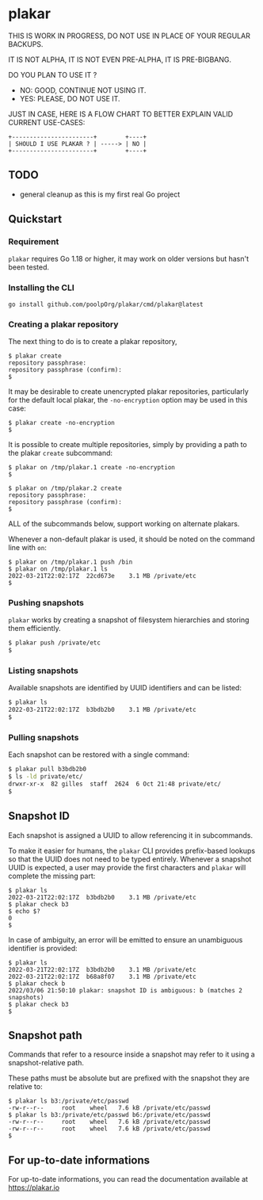 # plakar

THIS IS WORK IN PROGRESS, DO NOT USE IN PLACE OF YOUR REGULAR BACKUPS.

IT IS NOT ALPHA, IT IS NOT EVEN PRE-ALPHA, IT IS PRE-BIGBANG.

DO YOU PLAN TO USE IT ?
- NO: GOOD, CONTINUE NOT USING IT.
- YES: PLEASE, DO NOT USE IT.

JUST IN CASE,
HERE IS A FLOW CHART TO BETTER EXPLAIN VALID CURRENT USE-CASES:

    +-----------------------+        +----+
    | SHOULD I USE PLAKAR ? | -----> | NO |
    +-----------------------+        +----+


## TODO

- general cleanup as this is my first real Go project


## Quickstart

### Requirement

`plakar` requires Go 1.18 or higher,
it may work on older versions but hasn't been tested.


### Installing the CLI

```
go install github.com/poolpOrg/plakar/cmd/plakar@latest
```

### Creating a plakar repository

The next thing to do is to create a plakar repository,

```
$ plakar create
repository passphrase:
repository passphrase (confirm):
$
```

It may be desirable to create unencrypted plakar repositories,
particularly for the default local plakar,
the `-no-encryption` option may be used in this case:

```
$ plakar create -no-encryption
$
```

It is possible to create multiple repositories,
simply by providing a path to the plakar `create` subcommand:

```
$ plakar on /tmp/plakar.1 create -no-encryption
$

$ plakar on /tmp/plakar.2 create
repository passphrase:
repository passphrase (confirm):
$
```

ALL of the subcommands below,
support working on alternate plakars.

Whenever a non-default plakar is used,
it should be noted on the command line with `on`:

```
$ plakar on /tmp/plakar.1 push /bin
$ plakar on /tmp/plakar.1 ls
2022-03-21T22:02:17Z  22cd673e    3.1 MB /private/etc
$ 
```


### Pushing snapshots

`plakar` works by creating a snapshot of filesystem hierarchies and storing them efficiently.

```sh
$ plakar push /private/etc
$
```


### Listing snapshots

Available snapshots are identified by UUID identifiers and can be listed:

```sh
$ plakar ls
2022-03-21T22:02:17Z  b3bdb2b0    3.1 MB /private/etc
$
```

### Pulling snapshots

Each snapshot can be restored with a single command:

```sh
$ plakar pull b3bdb2b0
$ ls -ld private/etc/
drwxr-xr-x  82 gilles  staff  2624  6 Oct 21:48 private/etc/
$
```

## Snapshot ID

Each snapshot is assigned a UUID to allow referencing it in subcommands.

To make it easier for humans,
the `plakar` CLI provides prefix-based lookups so that the UUID does not need to be typed entirely.
Whenever a snapshot UUID is expected,
a user may provide the first characters and `plakar` will complete the missing part:

```
$ plakar ls
2022-03-21T22:02:17Z  b3bdb2b0    3.1 MB /private/etc
$ plakar check b3
$ echo $?
0
$
```

In case of ambiguity,
an error will be emitted to ensure an unambiguous identifier is provided:

```
$ plakar ls
2022-03-21T22:02:17Z  b3bdb2b0    3.1 MB /private/etc
2022-03-21T22:02:17Z  b68a8f07    3.1 MB /private/etc
$ plakar check b
2022/03/06 21:50:10 plakar: snapshot ID is ambiguous: b (matches 2 snapshots)
$ plakar check b3
$ 
```

## Snapshot path

Commands that refer to a resource inside a snapshot may refer to it using a snapshot-relative path.

These paths must be absolute but are prefixed with the snapshot they are relative to:

```
$ plakar ls b3:/private/etc/passwd
-rw-r--r--     root    wheel   7.6 kB /private/etc/passwd
$ plakar ls b3:/private/etc/passwd b6:/private/etc/passwd
-rw-r--r--     root    wheel   7.6 kB /private/etc/passwd
-rw-r--r--     root    wheel   7.6 kB /private/etc/passwd
$
```


## For up-to-date informations

For up-to-date informations,
you can read the documentation available at https://plakar.io